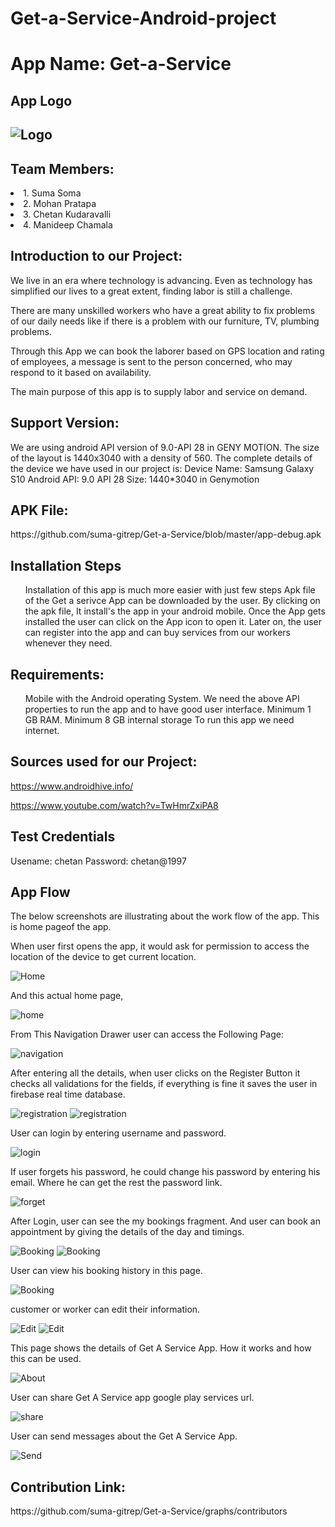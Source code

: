# Get-a-Service-Android-project

<h1> App Name: Get-a-Service</h1>
<h2>App Logo<h2>
 
 ![Logo](Logo.jpeg)
 

<h2>Team Members:</h2>
 <li>1. Suma Soma</li>
 <li>2. Mohan Pratapa </li>
 <li>3. Chetan Kudaravalli</li>
 <li>4. Manideep Chamala</li>


<h2> Introduction to our Project:</h2>
<p>We live in an era where technology is advancing. Even as technology has simplified our lives to a great extent, finding labor is still a challenge.</p>
<p> There are many unskilled workers who have a great ability to fix problems of our daily needs like if there is a problem with our furniture, TV, plumbing problems.</p>
<p>Through this App we can book the laborer based on GPS location and rating of employees, a message is sent to the person concerned, who may respond to it based on availability.
 </p>
 <p> The main purpose of this app is to supply labor and service on demand. </p>
<h2>Support Version:</h2>

<p>We are using android API version of 9.0-API 28 in GENY MOTION. The size of the layout is 1440x3040 with a density of 560. 
The complete details of the device we have used in our project is:
Device Name: Samsung Galaxy S10
Android API: 9.0 API 28
Size: 1440*3040 in Genymotion</p>


<h2> APK File:</h2>
https://github.com/suma-gitrep/Get-a-Service/blob/master/app-debug.apk

<h2>Installation Steps</h2>
<ul>
Installation of this app is much more easier with just few steps
Apk file of the Get a serivce App can be downloaded by the user.
By clicking on the apk file, It install's the app in your android mobile.
Once the App gets installed the user can click on the App icon to open it.
Later on, the user can register into the app and can buy services from our workers whenever they need.
</ul>

<h2>Requirements:</h2>
<p>
<ul>
Mobile with the Android operating System.
We need the above API properties to run the app and to have good user interface.
Minimum 1 GB RAM.
Minimum 8 GB internal storage
To run this app we need internet.
</ul>
</p>
<h2>Sources used for our Project:</h2>

https://www.androidhive.info/

https://www.youtube.com/watch?v=TwHmrZxiPA8

<h2>Test Credentials</h2>
Usename: chetan
Password: chetan@1997

<h2>App Flow</h2>
The below screenshots are illustrating about the work flow of the app. This is home pageof the app.

When user first opens the app, it would ask for permission to access the location of the device to get current location.

 ![Home](home.PNG)
 
 And this actual home page,
 
 ![home](home1.png)
 
 From This Navigation Drawer user can access the Following Page:
 
 ![navigation](nav.png)
 
 
 After entering all the details, when user clicks on the Register 	Button it checks all validations for the fields, if everything is fine it 	saves the user in firebase real time database. 
 
 ![registration](reg.png)
 ![registration](reg1.png)
 
 User can login by entering username and password.
 
![login](login.PNG)

If user forgets his password, he could change his password by entering his email. Where he can get the rest the password link.

![forget](forgot.png)

After Login, user can see the my bookings fragment. And user can book an appointment by giving the details of the day and timings.

![Booking](book.png)
![Booking](book1.png)

User can view his booking history in this page.

![Booking](book2.png)

customer or worker can edit their information.

![Edit](edit.png)
![Edit](edit1.png)

This page shows the details of Get A Service App. How it works 	and how this can be used.

![About](about.png)

User can share Get A Service app google play 	services url.

![share](share.PNG)

User can send messages about the Get A Service App.

![Send](send.PNG)







 
 
 

 
 


<p>
 
 <h2>Contribution Link:</h2>
https://github.com/suma-gitrep/Get-a-Service/graphs/contributors


